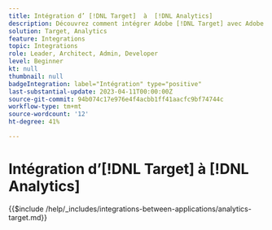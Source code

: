 ```yaml
---
title: Intégration d’ [!DNL Target]  à  [!DNL Analytics]
description: Découvrez comment intégrer Adobe [!DNL Target] avec Adobe [!DNL Analytics].
solution: Target, Analytics
feature: Integrations
topic: Integrations
role: Leader, Architect, Admin, Developer
level: Beginner
kt: null
thumbnail: null
badgeIntegration: label="Intégration" type="positive"
last-substantial-update: 2023-04-11T00:00:00Z
source-git-commit: 94b074c17e976e4f4acbb1ff41aacfc9bf74744c
workflow-type: tm+mt
source-wordcount: '12'
ht-degree: 41%

---
```



# Intégration d’[!DNL Target] à [!DNL Analytics]

{{$include /help/_includes/integrations-between-applications/analytics-target.md}}
